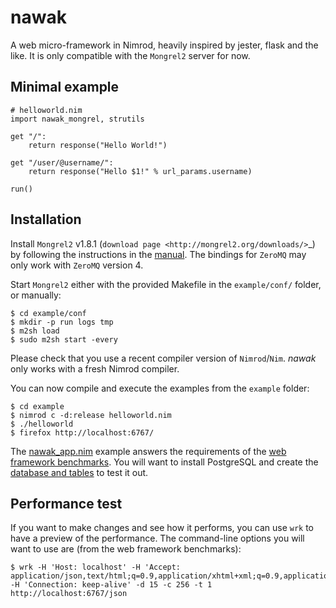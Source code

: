 # nawak

A web micro-framework in Nimrod, heavily inspired by jester, flask and the like.
It is only compatible with the `Mongrel2` server for now.

## Minimal example
```nimrod
# helloworld.nim
import nawak_mongrel, strutils

get "/":
    return response("Hello World!")

get "/user/@username/":
    return response("Hello $1!" % url_params.username)

run()
```

## Installation
Install `Mongrel2` v1.8.1 (`download page <http://mongrel2.org/downloads/>`_) by following the instructions in the [manual](http://mongrel2.org/manual/book-finalch3.html). The bindings for `ZeroMQ` may only work with `ZeroMQ` version 4.

Start `Mongrel2` either with the provided Makefile in the `example/conf/` folder, or manually:

    $ cd example/conf
    $ mkdir -p run logs tmp
    $ m2sh load
    $ sudo m2sh start -every

Please check that you use a recent compiler version of `Nimrod`/`Nim`. *nawak* only works with a fresh Nimrod compiler.

You can now compile and execute the examples from the `example` folder:

    $ cd example
    $ nimrod c -d:release helloworld.nim
    $ ./helloworld
    $ firefox http://localhost:6767/

The [nawak_app.nim](https://github.com/idlewan/nawak/blob/master/example/nawak_app.nim) example answers the requirements of the [web framework benchmarks](http://www.techempower.com/benchmarks/). You will want to install PostgreSQL and create the [database and tables](https://github.com/TechEmpower/FrameworkBenchmarks/tree/master/config) to test it out.

## Performance test
If you want to make changes and see how it performs, you can use `wrk` to have a preview of the performance.
The command-line options you will want to use are (from the web framework benchmarks):

    $ wrk -H 'Host: localhost' -H 'Accept: application/json,text/html;q=0.9,application/xhtml+xml;q=0.9,application/xml;q=0.8,*/*;q=0.7' -H 'Connection: keep-alive' -d 15 -c 256 -t 1 http://localhost:6767/json

